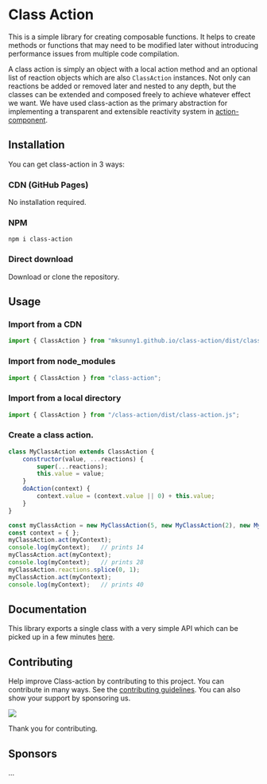 # Class Action

This is a simple library for creating composable functions. It helps to create methods or functions that may need to be modified later without introducing performance issues from multiple code compilation. 

A class action is simply an object with a local action method and an optional list of reaction objects which are also `ClassAction` instances. Not only can reactions be added or removed later and nested to any depth, but the classes can be extended and composed freely to achieve whatever effect we want. We have used class-action as the primary abstraction for implementing a transparent and extensible reactivity system in [action-component](https://github.com/mksunny1/action-component).


## Installation

You can get class-action in 3 ways:

### CDN (GitHub Pages)

No installation required. 

### NPM

`npm i class-action`

### Direct download

Download or clone the repository. 


## Usage

### Import from a CDN
```js
import { ClassAction } from "mksunny1.github.io/class-action/dist/class-action.js";
```

### Import from node_modules

```js
import { ClassAction } from "class-action";
```

### Import from a local directory

```js
import { ClassAction } from "/class-action/dist/class-action.js";
```

### Create a class action.

```js
class MyClassAction extends ClassAction {
    constructor(value, ...reactions) {
        super(...reactions);
        this.value = value;
    }
    doAction(context) {
        context.value = (context.value || 0) + this.value;
    }
}

const myClassAction = new MyClassAction(5, new MyClassAction(2), new MyClassAction(7));
const context = { };
myClassAction.act(myContext);
console.log(myContext);   // prints 14
myClassAction.act(myContext);
console.log(myContext);   // prints 28
myClassAction.reactions.splice(0, 1);
myClassAction.act(myContext);
console.log(myContext);   // prints 40
```


## Documentation

This library exports a single class with a very simple API which can be picked up in a few minutes [here](./docs//api/classes/ClassAction.md).


## Contributing

Help improve Class-action by contributing to this project. You can contribute in many ways. See the [contributing guidelines](./CONTRIBUTING.md). You can also show your support by sponsoring us.

[![](https://www.paypalobjects.com/en_GB/i/btn/btn_donate_LG.gif)](https://www.paypal.com/donate/?hosted_button_id=S2ZW3RJSDHASW)

Thank you for contributing.


## Sponsors

...

